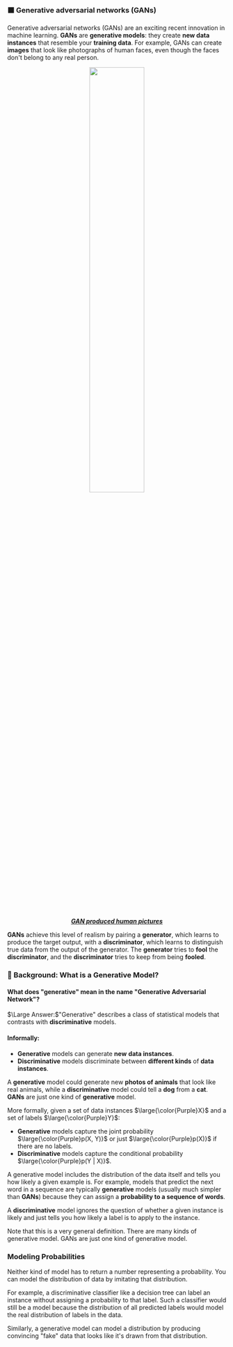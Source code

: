 ### ⬛ Generative adversarial networks (GANs)
Generative adversarial networks (GANs) are an exciting recent innovation in machine learning. **GANs** are **generative models**: they create **new data instances** that resemble your **training data**. For example, GANs can create **images** that look like photographs of human faces, even though the faces don't belong to any real person. 

<p align="center">
  <img src="https://github.com/iAmKankan/Generative-AI-tutorials/assets/12748752/219d1fe4-cf24-436d-aff5-7db85c92b66f" width=50%/>
  <br><ins><b><i>GAN produced human pictures</i></b></ins>
</p>

**GANs** achieve this level of realism by pairing a **generator**, which learns to produce the target output, with a **discriminator**, which learns to distinguish true data from the output of the generator. The **generator** tries to **fool** the **discriminator**, and the **discriminator** tries to keep from being **fooled**.

### 🔲 Background: What is a Generative Model? 

#### What does "generative" mean in the name "Generative Adversarial Network"?
$\Large Answer:$"Generative" describes a class of statistical models that contrasts with **discriminative** models.

#### Informally:
* **Generative** models can generate **new** **data instances**.
* **Discriminative** models discriminate between **different kinds** of **data instances**.

A **generative** model could generate new **photos of animals** that look like real animals, while a **discriminative** model could tell a **dog** from a **cat**. **GANs** are just one kind of **generative** model.

More formally, given a set of data instances $\large{\color{Purple}X}$ and a set of labels $\large{\color{Purple}Y}$:

* **Generative** models capture the joint probability $\large{\color{Purple}p(X, Y)}$ or just $\large{\color{Purple}p(X)}$ if there are no labels.
* **Discriminative** models capture the conditional probability $\large{\color{Purple}p(Y | X)}$.

A generative model includes the distribution of the data itself and tells you how likely a given example is. For example, models that predict the next word in a sequence are typically **generative** models (usually much simpler than **GANs**) because they can assign a **probability to a sequence of words**.

A **discriminative** model ignores the question of whether a given instance is likely and just tells you how likely a label is to apply to the instance.

Note that this is a very general definition. There are many kinds of generative model. GANs are just one kind of generative model.

### Modeling Probabilities
Neither kind of model has to return a number representing a probability. You can model the distribution of data by imitating that distribution.

For example, a discriminative classifier like a decision tree can label an instance without assigning a probability to that label. Such a classifier would still be a model because the distribution of all predicted labels would model the real distribution of labels in the data.

Similarly, a generative model can model a distribution by producing convincing "fake" data that looks like it's drawn from that distribution.
